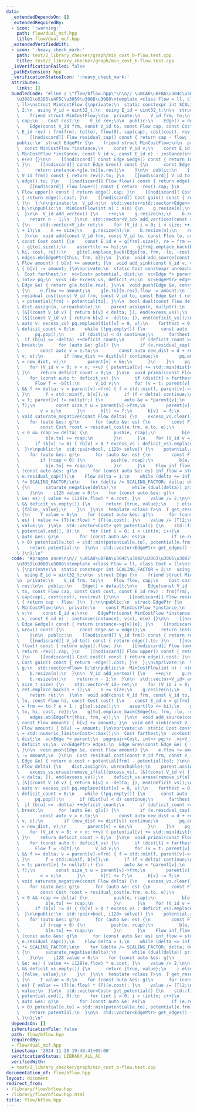 ```yaml
---
data:
  _extendedDependsOn: []
  _extendedRequiredBy:
  - icon: ':warning:'
    path: flow/dual_mcf.hpp
    title: flow/dual_mcf.hpp
  _extendedVerifiedWith:
  - icon: ':heavy_check_mark:'
    path: test/2_library_checker/graph/min_cost_b-flow.test.cpp
    title: test/2_library_checker/graph/min_cost_b-flow.test.cpp
  _isVerificationFailed: false
  _pathExtension: hpp
  _verificationStatusIcon: ':heavy_check_mark:'
  attributes:
    links: []
  bundledCode: "#line 2 \"flow/bflow.hpp\"\n\n// \u8CA0\u8FBA\u304C\u3042\u3063\u3066\
    \u3082\u52D5\u4F5C\u3059\u308B\u3088\ntemplate <class Flow = ll, class Cost =\
    \ ll>\nstruct MinCostFlow {\nprivate:\n  static constexpr int SCALING_FACTOR =\
    \ 2;\n  using V_id = uint32_t;\n  using E_id = uint32_t;\n\n  struct Edge {\n\
    \    friend struct MinCostFlow;\n\n  private:\n    V_id frm, to;\n    Flow flow,\
    \ cap;\n    Cost cost;\n    E_id rev;\n\n  public:\n    Edge() = default;\n\n\
    \    Edge(const V_id frm, const V_id to, const Flow cap, const Cost cost, const\
    \ E_id rev) : frm(frm), to(to), flow(0), cap(cap), cost(cost), rev(rev) {}\n\n\
    \    [[nodiscard]] Flow residual_cap() const { return cap - flow; }\n  };\n\n\
    public:\n  struct EdgePtr {\n    friend struct MinCostFlow;\n\n  private:\n  \
    \  const MinCostFlow *instance;\n    const V_id v;\n    const E_id e;\n\n    EdgePtr(const\
    \ MinCostFlow *instance, const V_id v, const E_id e) : instance(instance), v(v),\
    \ e(e) {}\n\n    [[nodiscard]] const Edge &edge() const { return instance->g[v][e];\
    \ }\n    [[nodiscard]] const Edge &rev() const {\n      const Edge &e = edge();\n\
    \      return instance->g[e.to][e.rev];\n    }\n\n  public:\n    [[nodiscard]]\
    \ V_id frm() const { return rev().to; }\n    [[nodiscard]] V_id to() const { return\
    \ edge().to; }\n    [[nodiscard]] Flow flow() const { return edge().flow; }\n\
    \    [[nodiscard]] Flow lower() const { return -rev().cap; }\n    [[nodiscard]]\
    \ Flow upper() const { return edge().cap; }\n    [[nodiscard]] Cost cost() const\
    \ { return edge().cost; }\n    [[nodiscard]] Cost gain() const { return -edge().cost;\
    \ }\n  };\n\nprivate:\n  V_id n;\n  std::vector<std::vector<Edge>> g;\n  std::vector<Flow>\
    \ b;\n\npublic:\n  MinCostFlow(int n) : n(n) {\n    g.resize(n);\n    b.resize(n);\n\
    \  }\n\n  V_id add_vertex() {\n    ++n;\n    g.resize(n);\n    b.resize(n);\n\
    \    return n - 1;\n  }\n\n  std::vector<V_id> add_vertices(const size_t size)\
    \ {\n    std::vector<V_id> ret;\n    for (V_id i = 0; i < size; ++i) ret.emplace_back(n\
    \ + i);\n    n += size;\n    g.resize(n);\n    b.resize(n);\n    return ret;\n\
    \  }\n\n  void add(const V_id frm, const V_id to, const Flow lo, const Flow hi,\
    \ const Cost cost) {\n    const E_id e = g[frm].size(), re = frm == to ? e + 1\
    \ : g[to].size();\n    assert(lo <= hi);\n    g[frm].emplace_back(Edge{frm, to,\
    \ hi, cost, re});\n    g[to].emplace_back(Edge{to, frm, -lo, -cost, e});\n   \
    \ edges.eb(EdgePtr{this, frm, e});\n  }\n\n  void add_source(const V_id v, const\
    \ Flow amount) { b[v] += amount; }\n  void add_sink(const V_id v, const Flow amount)\
    \ { b[v] -= amount; }\n\nprivate:\n  static Cost constexpr unreachable = std::numeric_limits<Cost>::max();\n\
    \  Cost farthest;\n  vc<Cost> potential, dist;\n  vc<Edge *> parent;\n  pqg<pair<Cost,\
    \ int>> pq;\n  vc<V_id> excess_vs, deficit_vs;\n  vc<EdgePtr> edges;\n  Edge &rev(const\
    \ Edge &e) { return g[e.to][e.rev]; }\n\n  void push(Edge &e, const Flow amount)\
    \ {\n    e.flow += amount;\n    g[e.to][e.rev].flow -= amount;\n  }\n\n  Cost\
    \ residual_cost(const V_id frm, const V_id to, const Edge &e) { return e.cost\
    \ + potential[frm] - potential[to]; }\n\n  bool dual(const Flow delta) {\n   \
    \ dist.assign(n, unreachable);\n    parent.assign(n, nullptr);\n    excess_vs.erase(remove_if(all(excess_vs),\
    \ [&](const V_id v) { return b[v] < delta; }), end(excess_vs));\n    deficit_vs.erase(remove_if(all(deficit_vs),\
    \ [&](const V_id v) { return b[v] > -delta; }), end(deficit_vs));\n    for (const\
    \ auto v: excess_vs) pq.emplace(dist[v] = 0, v);\n    farthest = 0;\n    size_t\
    \ deficit_count = 0;\n    while (!pq.empty()) {\n      const auto [d, u] = pq.top();\n\
    \      pq.pop();\n      if (dist[u] < d) continue;\n      farthest = d;\n    \
    \  if (b[u] <= -delta) ++deficit_count;\n      if (deficit_count >= deficit_vs.size())\
    \ break;\n      for (auto &e: g[u]) {\n        if (e.residual_cap() < delta) continue;\n\
    \        const auto v = e.to;\n        const auto new_dist = d + residual_cost(u,\
    \ v, e);\n        if (new_dist >= dist[v]) continue;\n        pq.emplace(dist[v]\
    \ = new_dist, v);\n        parent[v] = &e;\n      }\n    }\n    pq = decltype(pq)();\n\
    \    for (V_id v = 0; v < n; ++v) { potential[v] += std::min(dist[v], farthest);\
    \ }\n    return deficit_count > 0;\n  }\n\n  void primal(const Flow delta) {\n\
    \    for (const auto t: deficit_vs) {\n      if (dist[t] > farthest) continue;\n\
    \      Flow f = -b[t];\n      V_id v;\n      for (v = t; parent[v] != nullptr\
    \ && f >= delta; v = parent[v]->frm) { f = std::min(f, parent[v]->residual_cap());\
    \ }\n      f = std::min(f, b[v]);\n      if (f < delta) continue;\n      for (v\
    \ = t; parent[v] != nullptr;) {\n        auto &e = *parent[v];\n        push(e,\
    \ f);\n        const size_t u = parent[v]->frm;\n        parent[v] = nullptr;\n\
    \        v = u;\n      }\n      b[t] += f;\n      b[v] -= f;\n    }\n  }\n\n \
    \ void saturate_negative(const Flow delta) {\n    excess_vs.clear();\n    deficit_vs.clear();\n\
    \    for (auto &es: g)\n      for (auto &e: es) {\n        const Flow rcap = e.residual_cap();\n\
    \        const Cost rcost = residual_cost(e.frm, e.to, e);\n        if (rcost\
    \ < 0 && rcap >= delta) {\n          push(e, rcap);\n          b[e.frm] -= rcap;\n\
    \          b[e.to] += rcap;\n        }\n      }\n    for (V_id v = 0; v < n; ++v)\n\
    \      if (b[v] != 0) { (b[v] > 0 ? excess_vs : deficit_vs).emplace_back(v); }\n\
    \  }\n\npublic:\n  std::pair<bool, i128> solve() {\n    potential.resize(n);\n\
    \    for (auto &es: g)\n      for (auto &e: es) {\n        const Flow rcap = e.residual_cap();\n\
    \        if (rcap < 0) {\n          push(e, rcap);\n          b[e.frm] -= rcap;\n\
    \          b[e.to] += rcap;\n        }\n      }\n    Flow inf_flow = 1;\n    for\
    \ (const auto &es: g)\n      for (const auto &e: es) inf_flow = std::max(inf_flow,\
    \ e.residual_cap());\n    Flow delta = 1;\n    while (delta <= inf_flow) delta\
    \ *= SCALING_FACTOR;\n\n    for (delta /= SCALING_FACTOR; delta; delta /= SCALING_FACTOR)\
    \ {\n      saturate_negative(delta);\n      while (dual(delta)) primal(delta);\n\
    \    }\n\n    i128 value = 0;\n    for (const auto &es: g)\n      for (const auto\
    \ &e: es) { value += i128(e.flow) * e.cost; }\n    value /= 2;\n\n    if (excess_vs.empty()\
    \ && deficit_vs.empty()) {\n      return {true, value};\n    } else {\n      return\
    \ {false, value};\n    }\n  }\n\n  template <class T>\n  T get_result_value()\
    \ {\n    T value = 0;\n    for (const auto &es: g)\n      for (const auto &e:\
    \ es) { value += (T)(e.flow) * (T)(e.cost); }\n    value /= (T)2;\n    return\
    \ value;\n  }\n\n  std::vector<Cost> get_potential() {\n    std::fill(potential.begin(),\
    \ potential.end(), 0);\n    for (int i = 0; i < (int)n; i++)\n      for (const\
    \ auto &es: g)\n        for (const auto &e: es)\n          if (e.residual_cap()\
    \ > 0) potential[e.to] = std::min(potential[e.to], potential[e.frm] + e.cost);\n\
    \    return potential;\n  }\n\n  std::vector<EdgePtr> get_edges() { return edges;\
    \ }\n};\n"
  code: "#pragma once\n\n// \u8CA0\u8FBA\u304C\u3042\u3063\u3066\u3082\u52D5\u4F5C\
    \u3059\u308B\u3088\ntemplate <class Flow = ll, class Cost = ll>\nstruct MinCostFlow\
    \ {\nprivate:\n  static constexpr int SCALING_FACTOR = 2;\n  using V_id = uint32_t;\n\
    \  using E_id = uint32_t;\n\n  struct Edge {\n    friend struct MinCostFlow;\n\
    \n  private:\n    V_id frm, to;\n    Flow flow, cap;\n    Cost cost;\n    E_id\
    \ rev;\n\n  public:\n    Edge() = default;\n\n    Edge(const V_id frm, const V_id\
    \ to, const Flow cap, const Cost cost, const E_id rev) : frm(frm), to(to), flow(0),\
    \ cap(cap), cost(cost), rev(rev) {}\n\n    [[nodiscard]] Flow residual_cap() const\
    \ { return cap - flow; }\n  };\n\npublic:\n  struct EdgePtr {\n    friend struct\
    \ MinCostFlow;\n\n  private:\n    const MinCostFlow *instance;\n    const V_id\
    \ v;\n    const E_id e;\n\n    EdgePtr(const MinCostFlow *instance, const V_id\
    \ v, const E_id e) : instance(instance), v(v), e(e) {}\n\n    [[nodiscard]] const\
    \ Edge &edge() const { return instance->g[v][e]; }\n    [[nodiscard]] const Edge\
    \ &rev() const {\n      const Edge &e = edge();\n      return instance->g[e.to][e.rev];\n\
    \    }\n\n  public:\n    [[nodiscard]] V_id frm() const { return rev().to; }\n\
    \    [[nodiscard]] V_id to() const { return edge().to; }\n    [[nodiscard]] Flow\
    \ flow() const { return edge().flow; }\n    [[nodiscard]] Flow lower() const {\
    \ return -rev().cap; }\n    [[nodiscard]] Flow upper() const { return edge().cap;\
    \ }\n    [[nodiscard]] Cost cost() const { return edge().cost; }\n    [[nodiscard]]\
    \ Cost gain() const { return -edge().cost; }\n  };\n\nprivate:\n  V_id n;\n  std::vector<std::vector<Edge>>\
    \ g;\n  std::vector<Flow> b;\n\npublic:\n  MinCostFlow(int n) : n(n) {\n    g.resize(n);\n\
    \    b.resize(n);\n  }\n\n  V_id add_vertex() {\n    ++n;\n    g.resize(n);\n\
    \    b.resize(n);\n    return n - 1;\n  }\n\n  std::vector<V_id> add_vertices(const\
    \ size_t size) {\n    std::vector<V_id> ret;\n    for (V_id i = 0; i < size; ++i)\
    \ ret.emplace_back(n + i);\n    n += size;\n    g.resize(n);\n    b.resize(n);\n\
    \    return ret;\n  }\n\n  void add(const V_id frm, const V_id to, const Flow\
    \ lo, const Flow hi, const Cost cost) {\n    const E_id e = g[frm].size(), re\
    \ = frm == to ? e + 1 : g[to].size();\n    assert(lo <= hi);\n    g[frm].emplace_back(Edge{frm,\
    \ to, hi, cost, re});\n    g[to].emplace_back(Edge{to, frm, -lo, -cost, e});\n\
    \    edges.eb(EdgePtr{this, frm, e});\n  }\n\n  void add_source(const V_id v,\
    \ const Flow amount) { b[v] += amount; }\n  void add_sink(const V_id v, const\
    \ Flow amount) { b[v] -= amount; }\n\nprivate:\n  static Cost constexpr unreachable\
    \ = std::numeric_limits<Cost>::max();\n  Cost farthest;\n  vc<Cost> potential,\
    \ dist;\n  vc<Edge *> parent;\n  pqg<pair<Cost, int>> pq;\n  vc<V_id> excess_vs,\
    \ deficit_vs;\n  vc<EdgePtr> edges;\n  Edge &rev(const Edge &e) { return g[e.to][e.rev];\
    \ }\n\n  void push(Edge &e, const Flow amount) {\n    e.flow += amount;\n    g[e.to][e.rev].flow\
    \ -= amount;\n  }\n\n  Cost residual_cost(const V_id frm, const V_id to, const\
    \ Edge &e) { return e.cost + potential[frm] - potential[to]; }\n\n  bool dual(const\
    \ Flow delta) {\n    dist.assign(n, unreachable);\n    parent.assign(n, nullptr);\n\
    \    excess_vs.erase(remove_if(all(excess_vs), [&](const V_id v) { return b[v]\
    \ < delta; }), end(excess_vs));\n    deficit_vs.erase(remove_if(all(deficit_vs),\
    \ [&](const V_id v) { return b[v] > -delta; }), end(deficit_vs));\n    for (const\
    \ auto v: excess_vs) pq.emplace(dist[v] = 0, v);\n    farthest = 0;\n    size_t\
    \ deficit_count = 0;\n    while (!pq.empty()) {\n      const auto [d, u] = pq.top();\n\
    \      pq.pop();\n      if (dist[u] < d) continue;\n      farthest = d;\n    \
    \  if (b[u] <= -delta) ++deficit_count;\n      if (deficit_count >= deficit_vs.size())\
    \ break;\n      for (auto &e: g[u]) {\n        if (e.residual_cap() < delta) continue;\n\
    \        const auto v = e.to;\n        const auto new_dist = d + residual_cost(u,\
    \ v, e);\n        if (new_dist >= dist[v]) continue;\n        pq.emplace(dist[v]\
    \ = new_dist, v);\n        parent[v] = &e;\n      }\n    }\n    pq = decltype(pq)();\n\
    \    for (V_id v = 0; v < n; ++v) { potential[v] += std::min(dist[v], farthest);\
    \ }\n    return deficit_count > 0;\n  }\n\n  void primal(const Flow delta) {\n\
    \    for (const auto t: deficit_vs) {\n      if (dist[t] > farthest) continue;\n\
    \      Flow f = -b[t];\n      V_id v;\n      for (v = t; parent[v] != nullptr\
    \ && f >= delta; v = parent[v]->frm) { f = std::min(f, parent[v]->residual_cap());\
    \ }\n      f = std::min(f, b[v]);\n      if (f < delta) continue;\n      for (v\
    \ = t; parent[v] != nullptr;) {\n        auto &e = *parent[v];\n        push(e,\
    \ f);\n        const size_t u = parent[v]->frm;\n        parent[v] = nullptr;\n\
    \        v = u;\n      }\n      b[t] += f;\n      b[v] -= f;\n    }\n  }\n\n \
    \ void saturate_negative(const Flow delta) {\n    excess_vs.clear();\n    deficit_vs.clear();\n\
    \    for (auto &es: g)\n      for (auto &e: es) {\n        const Flow rcap = e.residual_cap();\n\
    \        const Cost rcost = residual_cost(e.frm, e.to, e);\n        if (rcost\
    \ < 0 && rcap >= delta) {\n          push(e, rcap);\n          b[e.frm] -= rcap;\n\
    \          b[e.to] += rcap;\n        }\n      }\n    for (V_id v = 0; v < n; ++v)\n\
    \      if (b[v] != 0) { (b[v] > 0 ? excess_vs : deficit_vs).emplace_back(v); }\n\
    \  }\n\npublic:\n  std::pair<bool, i128> solve() {\n    potential.resize(n);\n\
    \    for (auto &es: g)\n      for (auto &e: es) {\n        const Flow rcap = e.residual_cap();\n\
    \        if (rcap < 0) {\n          push(e, rcap);\n          b[e.frm] -= rcap;\n\
    \          b[e.to] += rcap;\n        }\n      }\n    Flow inf_flow = 1;\n    for\
    \ (const auto &es: g)\n      for (const auto &e: es) inf_flow = std::max(inf_flow,\
    \ e.residual_cap());\n    Flow delta = 1;\n    while (delta <= inf_flow) delta\
    \ *= SCALING_FACTOR;\n\n    for (delta /= SCALING_FACTOR; delta; delta /= SCALING_FACTOR)\
    \ {\n      saturate_negative(delta);\n      while (dual(delta)) primal(delta);\n\
    \    }\n\n    i128 value = 0;\n    for (const auto &es: g)\n      for (const auto\
    \ &e: es) { value += i128(e.flow) * e.cost; }\n    value /= 2;\n\n    if (excess_vs.empty()\
    \ && deficit_vs.empty()) {\n      return {true, value};\n    } else {\n      return\
    \ {false, value};\n    }\n  }\n\n  template <class T>\n  T get_result_value()\
    \ {\n    T value = 0;\n    for (const auto &es: g)\n      for (const auto &e:\
    \ es) { value += (T)(e.flow) * (T)(e.cost); }\n    value /= (T)2;\n    return\
    \ value;\n  }\n\n  std::vector<Cost> get_potential() {\n    std::fill(potential.begin(),\
    \ potential.end(), 0);\n    for (int i = 0; i < (int)n; i++)\n      for (const\
    \ auto &es: g)\n        for (const auto &e: es)\n          if (e.residual_cap()\
    \ > 0) potential[e.to] = std::min(potential[e.to], potential[e.frm] + e.cost);\n\
    \    return potential;\n  }\n\n  std::vector<EdgePtr> get_edges() { return edges;\
    \ }\n};\n"
  dependsOn: []
  isVerificationFile: false
  path: flow/bflow.hpp
  requiredBy:
  - flow/dual_mcf.hpp
  timestamp: '2024-11-20 19:40:41+09:00'
  verificationStatus: LIBRARY_ALL_AC
  verifiedWith:
  - test/2_library_checker/graph/min_cost_b-flow.test.cpp
documentation_of: flow/bflow.hpp
layout: document
redirect_from:
- /library/flow/bflow.hpp
- /library/flow/bflow.hpp.html
title: flow/bflow.hpp
---
```


